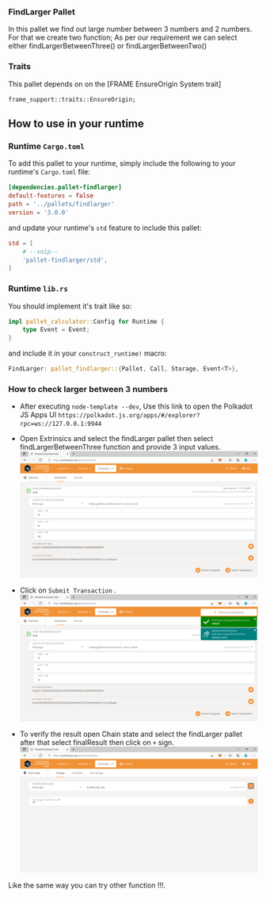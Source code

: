 
### FindLarger Pallet

In this pallet we find out large number between 3 numbers and 2 numbers. For that we create two function; As per our requirement we can select either findLargerBetweenThree()
or findLargerBetweenTwo()
### Traits

This pallet depends on on the [FRAME EnsureOrigin System trait]
```
frame_support::traits::EnsureOrigin;
```
## How to use in your runtime

### Runtime `Cargo.toml`

To add this pallet to your runtime, simply include the following to your runtime's `Cargo.toml` file:

```TOML
[dependencies.pallet-findlarger]
default-features = false
path = '../pallets/findlarger'
version = '3.0.0'
```

and update your runtime's `std` feature to include this pallet:

```TOML
std = [
    # --snip--
    'pallet-findlarger/std',
]
```

### Runtime `lib.rs`

You should implement it's trait like so:

```rust
impl pallet_calculator::Config for Runtime {
	type Event = Event;
}
```

and include it in your `construct_runtime!` macro:

```rust
FindLarger: pallet_findlarger::{Pallet, Call, Storage, Event<T>},
```
### How to check larger between 3 numbers

* After executing `node-template --dev`, Use this link to open the Polkadot JS Apps UI `https://polkadot.js.org/apps/#/explorer?rpc=ws://127.0.0.1:9944`
  
* Open Extrinsics and select the findLarger pallet then select findLargerBetweenThree function and provide 3 input values.
 ![img3.png](img3.png)

* Click on `Submit Transaction` .
 ![img4.png](img4.png)

* To verify the result open Chain state and select the findLarger pallet after that select finalResult then click on `+` sign.
 ![img5.png](img5.png)

Like the same way you can try other function !!!.


